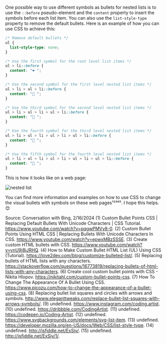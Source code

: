 One possible way to use different symbols as bullets for nested lists is to use the `::before` pseudo-element and the `content` property to insert the symbols before each list item. You can also use the `list-style-type` property to remove the default bullets. Here is an example of how you can use CSS to achieve this:

```css
/* Remove default bullets */
ul {
  list-style-type: none;
}

/* Use the first symbol for the root level list items */
ul > li::before {
  content: "❤️ ";
}

/* Use the second symbol for the first level nested list items */
ul > li > ul > li::before {
  content: "💛 ";
}

/* Use the third symbol for the second level nested list items */
ul > li > ul > li > ul > li::before {
  content: "💚 ";
}

/* Use the fourth symbol for the third level nested list items */
ul > li > ul > li > ul > li > ul > li::before {
  content: "💙 ";
}

/* Use the fifth symbol for the fourth level nested list items */
ul > li > ul > li > ul > li > ul > li > ul > li::before {
  content: "💜 ";
}
```

This is how it looks like on a web page:

![nested list](https://i.imgur.com/0y4n1xZ.png)

You can find more information and examples on how to use CSS to change the visual bullets with symbols on these web pages¹²³⁴⁵. I hope this helps. 😊

Source: Conversation with Bing, 2/16/2024
(1) Custom Bullet Points CSS | Replacing Default Bullets With Unicode Characters | CSS Tutorial. https://www.youtube.com/watch?v=pqgwPMVy8-0.
(2) Custom Bullet Points Using HTML CSS | Replacing Bullets With Unicode Characters In CSS. https://www.youtube.com/watch?v=epwxMBzSSSE.
(3) Create custom HTML bullets with CSS. https://www.youtube.com/watch?v=vnU9j8jJRHQ.
(4) How to Make Custom Bullet HTML List (UL) Using CSS (Tutorial). https://love2dev.com/blog/customize-bulleted-list/.
(5) Replacing bullets of HTML lists with any characters. https://stackoverflow.com/questions/16773819/replacing-bullets-of-html-lists-with-any-characters.
(6) Create cool custom bullet points with CSS - Nikita Hlopov. https://nikitahl.com/custom-bullet-points-css.
(7) How To Change The Appearance Of A Bullet Using CSS. https://www.picozu.com/how-to-change-the-appearance-of-a-bullet-using-css.
(8) Replacing bullet list squares and circles with arrows and symbols. http://www.eleganttweaks.com/replace-bullet-list-squares-with-arrows-symbols/.
(9) undefined. https://www.instagram.com/coding.artist.
(10) undefined. https://dribbble.com/CodingArtist.
(11) undefined. https://codepen.io/Coding-Artist.
(12) undefined. https://www.svgbackgrounds.com/elements/svg-list-item.
(13) undefined. https://developer.mozilla.org/en-US/docs/Web/CSS/list-style-type.
(14) undefined. http://jsfiddle.net/ExSjv/.
(15) undefined. http://jsfiddle.net/ExSjv/1/.